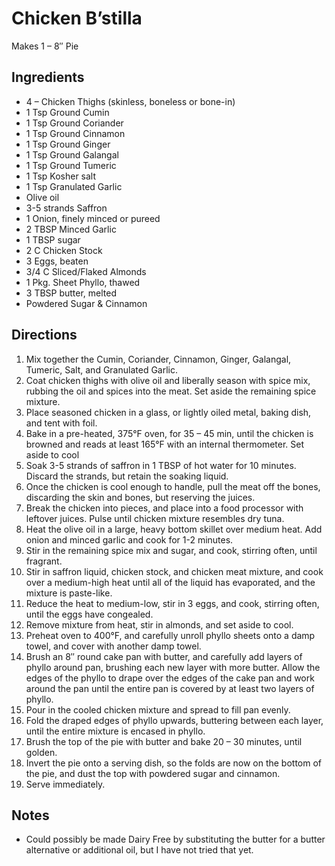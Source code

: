 # Chicken B’stilla

Makes 1 – 8″ Pie

## Ingredients

* 4 – Chicken Thighs (skinless, boneless or bone-in)  
* 1 Tsp Ground Cumin  
* 1 Tsp Ground Coriander  
* 1 Tsp Ground Cinnamon  
* 1 Tsp Ground Ginger  
* 1 Tsp Ground Galangal  
* 1 Tsp Ground Tumeric  
* 1 Tsp Kosher salt  
* 1 Tsp Granulated Garlic  
* Olive oil  
* 3-5 strands Saffron  
* 1 Onion, finely minced or pureed  
* 2 TBSP Minced Garlic  
* 1 TBSP sugar  
* 2 C Chicken Stock  
* 3 Eggs, beaten  
* 3/4  C Sliced/Flaked Almonds  
* 1 Pkg. Sheet Phyllo, thawed  
* 3 TBSP butter, melted  
* Powdered Sugar & Cinnamon

## Directions

1. Mix together the Cumin, Coriander, Cinnamon, Ginger, Galangal, Tumeric, Salt, and Granulated Garlic.  
2. Coat chicken thighs with olive oil and liberally season with spice mix, rubbing the oil and spices into the meat. Set aside the remaining spice mixture.  
3. Place seasoned chicken in a glass, or lightly oiled metal, baking dish, and tent with foil.  
4. Bake in a pre-heated, 375°F oven, for 35 – 45 min, until the chicken is browned and reads at least 165°F with an internal thermometer. Set aside to cool  
5. Soak 3-5 strands of saffron in 1 TBSP of hot water for 10 minutes. Discard the strands, but retain the soaking liquid.  
6. Once the chicken is cool enough to handle, pull the meat off the bones, discarding the skin and bones, but reserving the juices.  
7. Break the chicken into pieces, and place into a food processor with leftover juices. Pulse until chicken mixture resembles dry tuna.  
8. Heat the olive oil in a large, heavy bottom skillet over medium heat. Add onion and minced garlic and cook for 1-2 minutes.  
9. Stir in the remaining spice mix and sugar, and cook, stirring often, until fragrant.  
10. Stir in saffron liquid, chicken stock, and chicken meat mixture, and cook over a medium-high heat until all of the liquid has evaporated, and the mixture is paste-like.  
11. Reduce the heat to medium-low, stir in 3 eggs, and cook, stirring often, until the eggs have congealed.  
12. Remove mixture from heat, stir in almonds, and set aside to cool.  
13. Preheat oven to 400°F, and carefully unroll phyllo sheets onto a damp towel, and cover with another damp towel.  
14. Brush an 8″ round cake pan with butter, and carefully add layers of phyllo around pan, brushing each new layer with more butter. Allow the edges of the phyllo to drape over the edges of the cake pan and work around the pan until the entire pan is covered by at least two layers of phyllo.  
15. Pour in the cooled chicken mixture and spread to fill pan evenly.  
16. Fold the draped edges of phyllo upwards, buttering between each layer, until the entire mixture is encased in phyllo.  
17. Brush the top of the pie with butter and bake 20 – 30 minutes, until golden.  
18. Invert the pie onto a serving dish, so the folds are now on the bottom of the pie, and dust the top with powdered sugar and cinnamon.  
19. Serve immediately.

## Notes

* Could possibly be made Dairy Free by substituting the butter for a butter alternative or additional oil, but I have not tried that yet.
